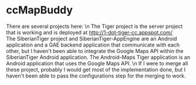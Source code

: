# ccMapBuddy
There are several projects here: \n
The Tiger project is the server project that is working and is deployed at http://1-dot-tiger-cc.appspot.com/ <br>
The SiberianTiger project and SiberianTiger-AppEngine are an Android application and a GAE backend application that communicate with each other, but I haven't been able to integrate the Google Maps API within the SiberianTiger Android application. 
The Android-Maps Tiger application is an Android application that uses the Google Maps API. \n
If I were to merge all these project, probably I would get most of the implementation done, but I haven't been able to pass the configurations step for the merging to work. 
